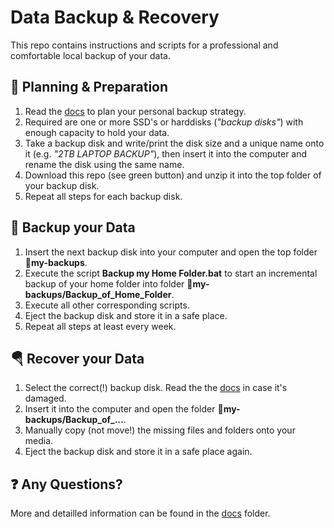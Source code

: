 Data Backup & Recovery
======================

This repo contains instructions and scripts for a professional and comfortable local backup of your data.

🔧 Planning & Preparation
--------------------------
1. Read the [docs](docs) to plan your personal backup strategy.
2. Required are one or more SSD's or harddisks (*"backup disks"*) with enough capacity to hold your data.
3. Take a backup disk and write/print the disk size and a unique name onto it (e.g. *"2TB LAPTOP BACKUP"*), then insert it into the computer and rename the disk using the same name.
4. Download this repo (see green button) and unzip it into the top folder of your backup disk.
5. Repeat all steps for each backup disk.

💾 Backup your Data
--------------------
1. Insert the next backup disk into your computer and open the top folder **📁my-backups**.
2. Execute the script **Backup my Home Folder.bat** to start an incremental backup of your home folder into folder **📁my-backups/Backup_of_Home_Folder**. 
3. Execute all other corresponding scripts.
4. Eject the backup disk and store it in a safe place.
5. Repeat all steps at least every week.

🪂 Recover your Data
---------------------
1. Select the correct(!) backup disk. Read the the [docs](docs) in case it's damaged.
2. Insert it into the computer and open the folder **📁my-backups/Backup_of_...**.
3. Manually copy (not move!) the missing files and folders onto your media.
4. Eject the backup disk and store it in a safe place again.

❓ Any Questions?
------------------
More and detailled information can be found in the [docs](docs) folder.
